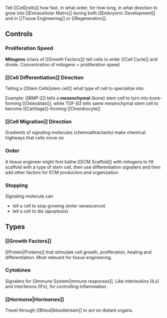 Tell [[Cell|cells]] how fast, in what order, for how long, in what direction to grow into [[Extracellular Matrix]] during both [[Embryonic Development]] and in [[Tissue Engineering]] or [[Regeneration]].

## Controls
### Proliferation Speed
**Mitogens** (class of [[Growth Factors]]) tell cells to enter [[Cell Cycle]] and divide.
Concentration of mitogens = proliferation speed.

### [[Cell Differentiation]] Direction
Telling a [[Stem Cells|stem cell]] what type of cell to specialize into.

Example: [[BMP-2]] tells a **mesenchymal** (bone) stem cell to turn into bone-forming [[Osteoblast]], while TGF-β3 tells same mesenchymal stem cell to become [[Cartilage]]-forming [[Chondrocyte]]

### [[Cell Migration]] Direction
Gradients of signaling molecules (chemoattractants) make chemical highways that cells move on

### Order
A tissue engineer might first bathe [[ECM Scaffold]] with mitogens to fill scaffold with a type of stem cell, then use differentiation signalers and then add other factors for ECM production and organization

### Stopping
Signaling molecule can
- tell a cell to stop growing (enter senescence)
- tell a cell to die (apoptosis)

## Types
### [[Growth Factors]]
[[Protein|Proteins]] that stimulate cell growth, proliferation, healing and differentiation.
Most relevant for tissue engineering.

### Cytokines
Signalers for [[Immune System|immune responses]].
Like interleukins (ILs) and interferons (IFs), for controlling inflammation.

### [[Hormone|Hormones]]
Travel through [[Blood|bloodstream]] to act on distant organs.